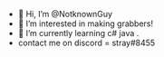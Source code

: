 - 👋 Hi, I’m @NotknownGuy
- 👀 I’m interested in making grabbers!
- 🌱 I’m currently learning c# java .
- contact me on discord = stray#8455

<!---
NotknownGuy/NotknownGuy is a ✨ special ✨ repository because its `README.md` (this file) appears on your GitHub profile.
You can click the Preview link to take a look at your changes.
--->
